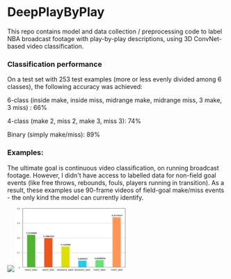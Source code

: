 # DeepPlayByPlay

This repo contains model and data collection / preprocessing code to label NBA broadcast footage with play-by-play descriptions, using 3D ConvNet-based video classification.


### Classification performance
On a test set with 253 test examples (more or less evenly divided among 6 classes), the following accuracy was achieved:

6-class (inside make, inside miss, midrange make, midrange miss, 3 make, 3 miss) : 66%

4-class (make 2, miss 2, make 3, miss 3): 74%

Binary (simply make/miss): 89%


### Examples:
The ultimate goal is continuous video classification, on running broadcast footage. However, I didn't have access to labelled data for non-field goal events (like free throws, rebounds, fouls, players running in transition). As a result, these examples use 90-frame videos of field-goal make/miss events - the only kind the model can currently identify.

<img src="missed_threes.gif" width="40%"> <img src="preds_chart.png" width="50%">
